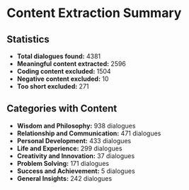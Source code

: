 # Content Extraction Summary

## Statistics
- **Total dialogues found:** 4381
- **Meaningful content extracted:** 2596
- **Coding content excluded:** 1504
- **Negative content excluded:** 10
- **Too short excluded:** 271

## Categories with Content
- **Wisdom and Philosophy:** 938 dialogues
- **Relationship and Communication:** 471 dialogues
- **Personal Development:** 433 dialogues
- **Life and Experience:** 299 dialogues
- **Creativity and Innovation:** 37 dialogues
- **Problem Solving:** 171 dialogues
- **Success and Achievement:** 5 dialogues
- **General Insights:** 242 dialogues
